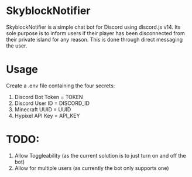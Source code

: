 # SkyblockNotifier

SkyblockNotifier is a simple chat bot for Discord using discord.js v14.
Its sole purpose is to inform users if their player has been disconnected from their private island for any reason.
  This is done through direct messaging the user.

# Usage

Create a .env file containing the four secrets:
 1. Discord Bot Token = TOKEN
 2. Discord User ID = DISCORD_ID
 3. Minecraft UUID = UUID
 4. Hypixel API Key = API_KEY

# TODO:
 1. Allow Toggleability (as the current solution is to just turn on and off the bot)
 2. Allow for multiple users (as currently the bot only supports one)
